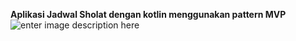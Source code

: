 **Aplikasi Jadwal Sholat dengan kotlin menggunakan pattern MVP**
![enter image description here](http://saddamnur.com/SaddamAssets/jadwalsholat.jpg)
